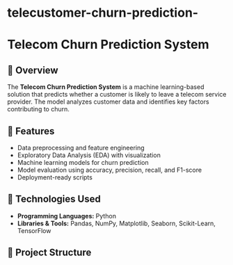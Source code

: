 # telecustomer-churn-prediction-
# Telecom Churn Prediction System

## 📌 Overview
The **Telecom Churn Prediction System** is a machine learning-based solution that predicts whether a customer is likely to leave a telecom service provider. The model analyzes customer data and identifies key factors contributing to churn.

## 🚀 Features
- Data preprocessing and feature engineering
- Exploratory Data Analysis (EDA) with visualization
- Machine learning models for churn prediction
- Model evaluation using accuracy, precision, recall, and F1-score
- Deployment-ready scripts

## 🔧 Technologies Used
- **Programming Languages:** Python
- **Libraries & Tools:** Pandas, NumPy, Matplotlib, Seaborn, Scikit-Learn, TensorFlow

## 📂 Project Structure
